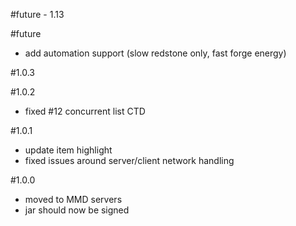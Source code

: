 #future - 1.13

#future
- add automation support (slow redstone only, fast forge energy)

#1.0.3

#1.0.2
- fixed #12 concurrent list CTD 

#1.0.1
- update item highlight
- fixed issues around server/client network handling

#1.0.0
- moved to MMD servers
- jar should now be signed

